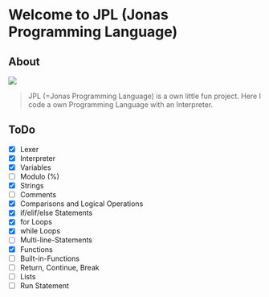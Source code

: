 # Welcome to JPL (Jonas Programming Language)
## About
![](https://i.imgur.com/lPuSHq5.png) 
> 
> JPL (=Jonas Programming Language) is a own little fun project. Here I code a own Programming Language with an Interpreter. 
>


## ToDo
- [X] Lexer
- [X] Interpreter
- [X] Variables
- [ ] Modulo (%)
- [X] Strings
- [ ] Comments
- [X] Comparisons and Logical Operations
- [X] if/elif/else Statements
- [X] for Loops
- [X] while Loops
- [ ] Multi-line-Statements
- [X] Functions
- [ ] Built-in-Functions
- [ ] Return, Continue, Break
- [ ] Lists
- [ ] Run Statement